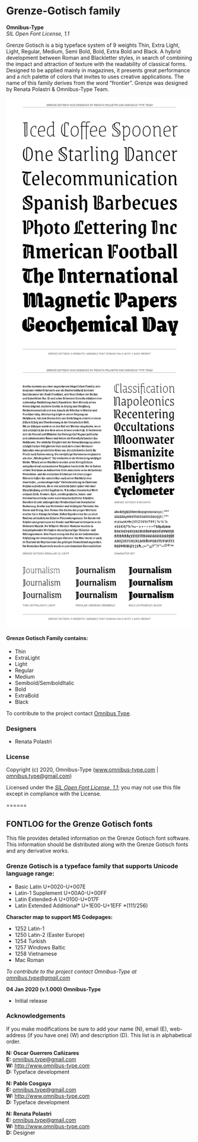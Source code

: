 # Grenze-Gotisch  family

**Omnibus-Type**  
*SIL Open Font License, 1.1*

Grenze Gotisch is a big typeface system of 9 weights Thin, Extra Light, Light, Regular, Medium, Semi Bold, Bold, Extra Bold and Black. A hybrid development between Roman and Blackletter styles, in search of combining the impact and attraction of texture with the readability of classical forms. Designed to be applied mainly in magazines, it presents great performance and a rich palette of colors that invites to uses creative applications. The name of this family derives from the word “frontier”. Grenze was designed by Renata Polastri & Omnibus-Type Team. 


![Sample of Grenze-Gotisch Family.](GrenzeGotisch-01.png "Grenze Gotisch Family")
![Sample of Grenze-Gotisch Family.](GrenzeGotisch-02.png "Grenze Gotisch Family")

#### Grenze Gotisch Family contains:

* Thin
* ExtraLight
* Light
* Regular
* Medium
* Semibold/SemiboldItalic
* Bold
* ExtraBold
* Black

To contribute to the project contact [Omnibus Type](http://omnibus-type.com/).

### Designers

* Renata Polastri

### License

Copyright (c) 2020, Omnibus-Type (www.omnibus-type.com | omnibus.type@gmail.com)

Licensed under the [*SIL Open Font License, 1.1*](http://scripts.sil.org/OFL); you may not use this file except in compliance with the License.

======
## FONTLOG for the Grenze Gotisch fonts

This file provides detailed information on the Grenze Gotisch font software.  
This information should be distributed along with the Grenze Gotisch fonts and any derivative works.

### Grenze Gotisch is a typeface family that supports Unicode language range: 

* Basic Latin 					U+0020-U+007E
* Latin-1 Supplement 			U+00A0-U+00FF
* Latin Extended-A 				U+0100-U+017F
* Latin Extended Additional*	U+1E00-U+1EFF *(111/256)

**Character map to support MS Codepages:**
* 1252 Latin-1
* 1250 Latin-2 (Easter Europe)
* 1254 Turkish
* 1257 Windows Baltic
* 1258 Vietnamese
* Mac Roman

*To contribute to the project contact Omnibus-Type at omnibus.type@gmail.com*

**04 Jan 2020 (v.1.000) Omnibus-Type**  
- Initial release

### Acknowledgements

If you make modifications be sure to add your name (N), email (E), web-address
(if you have one) (W) and description (D). This list is in alphabetical order.

**N:** **Oscar Guerrero Cañizares**  
**E:** omnibus.type@gmail.com  
**W:** http://www.omnibus-type.com  
**D:** Typeface development

**N:** **Pablo Cosgaya**  
**E:** omnibus.type@gmail.com  
**W:** http://www.omnibus-type.com  
**D:** Typeface development

**N:** **Renata Polastri**  
**E:** omnibus.type@gmail.com  
**W:** http://www.omnibus-type.com  
**D:** Designer
